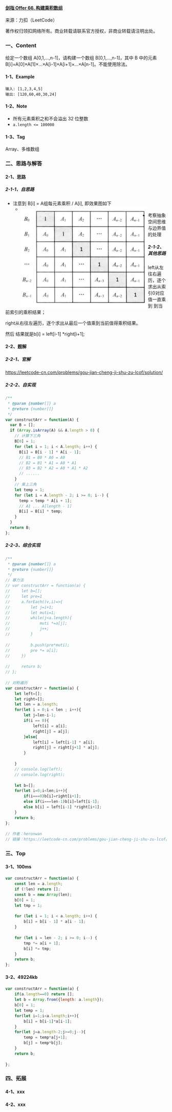 #### [剑指 Offer 66. 构建乘积数组](https://leetcode-cn.com/problems/gou-jian-cheng-ji-shu-zu-lcof/)

来源：力扣（LeetCode）

著作权归领扣网络所有。商业转载请联系官方授权，非商业转载请注明出处。



### 一、Content

给定一个数组 A[0,1,…,n-1]，请构建一个数组 B[0,1,…,n-1]，其中 B 中的元素 B[i]=A[0]×A[1]×…×A[i-1]×A[i+1]×…×A[n-1]。不能使用除法。



#### 1-1、Example

```
输入: [1,2,3,4,5]
输出: [120,60,40,30,24]
```



#### 1-2、Note

- 所有元素乘积之和不会溢出 32 位整数
- `a.length <= 100000`



#### 1-3、Tag

Array、多维数组



### 二、思路与解答

#### 2-1、思路

##### 2-1-1、自思路

- 注意到 B[i] = A组每元素乘积 / A[i], 即效果图如下
  - <img src="../../Source/Image/Algorithm/Array/5.png" style="zoom:50%;" align="left"/>
- 考察抽象空间思维与边界值的处理



##### 2-1-2、其他思路

left从左往右遍历，逐个求出从索引0对应值一直乘到 到当前索引的乘积结果；

right从右往左遍历，逐个求出从最后一个值乘到当前值得乘积结果。

然后 结果就是b[i] = left[i-1] *right[i+1];





#### 2-2、题解

##### 2-2-1、官解

https://leetcode-cn.com/problems/gou-jian-cheng-ji-shu-zu-lcof/solution/

##### 2-2-2、自实现

```js
/**
 * @param {number[]} a
 * @return {number[]}
 */
var constructArr = function(A) {
  var B = [];
  if (Array.isArray(A) && A.length > 0) {
    // 计算下三角
    B[0] = 1;
    for (let i = 1; i < A.length; i++) {
      B[i] = B[i - 1] * A[i - 1];
      // B1 = B0 * A0 = A0
      // B2 = B1 * A1 = A0 * A1
      // B3 = B2 * A2 = A0 * A1 * A2
      // ......
    }
    // 乘上三角
    let temp = 1;
    for (let i = A.length - 2; i >= 0; i--) {
      temp = temp * A[i + 1];
      // A1 ... A[length - 1]
      B[i] = B[i] * temp;
    }
  }
  return B;
};
```



##### 2-2-3、综合实现

```js
/**
 * @param {number[]} a
 * @return {number[]}
 */
// 暴力法
// var constructArr = function(a) {
//     let b=[];
//     let pre=1
//     a.forEach((v,i)=>{
//         let j=i+1;
//         let muti=1;
//         while(j<a.length){
//             muti *=a[j];
//             j++;
//         }

//         b.push(pre*muti);
//         pre *= a[i];
//     })

//     return b;
// };

// 对称遍历
var constructArr = function(a) {
    let left=[];
    let right=[];
    let len = a.length;
    for(let i = 0;i < len ; i++){
        let j=len-i-1;
        if(i == 0){
            left[i] = a[i];
            right[j] = a[j];
        }else{
            left[i] = left[i-1] * a[i];
            right[j] = right[j+1] * a[j]; 
        }
       
    }
    // console.log(left);
    // console.log(right);

    let b=[];
    for(let i=0;i<len;i++){
        if(i===0)b[i]=right[i+1];
        else if(i===len-1)b[i]=left[i-1];
        else b[i] = left[i-1] *right[i+1];
    }
    return b;
};

// 作者：heronwan
// 链接：https://leetcode-cn.com/problems/gou-jian-cheng-ji-shu-zu-lcof/solution/jsshuang-xiang-bian-li-by-heronwan/
```



### 三、Top

#### 3-1、100ms

```js
var constructArr = function(a) {
    const len = a.length;
    if (!len) return [];
    const b = new Array(len);
    b[0] = 1;
    let tmp = 1;

    for (let i = 1; i < a.length; i++) {
        b[i] = b[i - 1] * a[i - 1];
    }

    for (let i = len - 2; i >= 0; i--) {
        tmp *= a[i + 1];
        b[i] *= tmp;
    }
    return b;
};
```



#### 3-2、49224kb

```js
var constructArr = function(a) {
    if(a.length==0) return [];
    let b = Array.from({length: a.length});
    b[0] = 1;
    let temp = 1;
    for(let i=1;i<a.length;i++){
        b[i] = b[i-1]*a[i-1];
    }
    for(let j=a.length-2;j>=0;j--){
        temp = temp*a[j+1];
        b[j] = temp*b[j];
    }
    return b;

};
```



### 四、拓展

#### 4-1、xxx

#### 4-2、xxx

